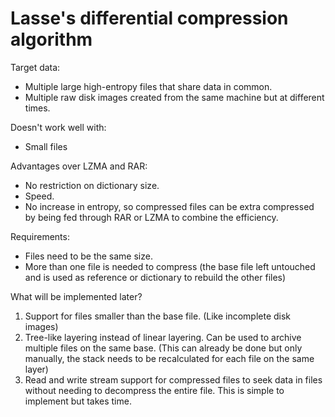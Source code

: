 # Lasse's differential compression algorithm

Target data:
- Multiple large high-entropy files that share data in common.
- Multiple raw disk images created from the same machine but at different times.

Doesn't work well with:
- Small files

Advantages over LZMA and RAR:
- No restriction on dictionary size.
- Speed.
- No increase in entropy, so compressed files can be extra compressed by being fed through RAR or LZMA to combine the efficiency.

Requirements:
- Files need to be the same size.
- More than one file is needed to compress (the base file left untouched and is used as reference or dictionary to rebuild the other files)

What will be implemented later?
1. Support for files smaller than the base file. (Like incomplete disk images)
2. Tree-like layering instead of linear layering. Can be used to archive multiple files on the same base. (This can already be done but only manually, the stack needs to be recalculated for each file on the same layer)
3. Read and write stream support for compressed files to seek data in files without needing to decompress the entire file. This is simple to implement but takes time.

